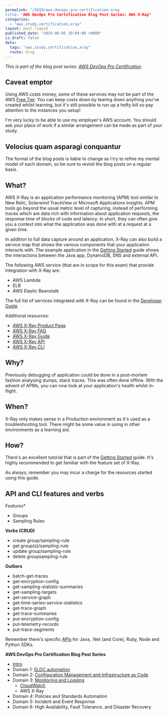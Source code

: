 ```yaml
---
permalink: "/2019/aws-devops-pro-certification-xray
title: "AWS DevOps Pro Certification Blog Post Series: AWS X-Ray"
categories:
  - "aws,study,certification,xray"
layout: post.liquid
published_date: "2019-06-05 10:04:00 +0000"
is_draft: false
data:
  tags: "aws,study,certification,xray"
  route: blog
---
```


_This is part of the blog post series: [AWS DevOps Pro Certification](/2019/aws-devops-pro-certification-intro/)_

## Caveat emptor

Using AWS costs money, some of these services may not be part of the AWS [Free Tier][aws_free_tier]. You can keep costs down by tearing down anything you've created whilst learning, but it's still possible to run up a hefty bill so pay attention to the instances you setup!

I'm very lucky to be able to use my employer's AWS account. You should ask your place of work if a similar arrangement can be made as part of your study.

## Velocius quam asparagi conquantur

The format of the blog posts is liable to change as I try to refine my mental model of each domain, so be sure to revisit the blog posts on a regular basis.

## What?

AWS X-Ray is an application performance monitoring (APM) tool similar to New Relic, Solarwind TraceView or Microsoft Applications Insights. APM tools go beyond the usual metric level of capturing, instead of performing traces which are data rich with information about application requests, the response time of blocks of code and latency. In short, they can often give you a context into what the application was done with at a request at a given time.

In addition to full data capture around an application, X-Ray can also build a service map that shows the various components that your application interacts with. The example application in the [Getting Started][xray_getting_started] guide shows the interactions between the Java app, DynamoDB, SNS and external API.

The following AWS service (that are in scope for this exam) that provide integration with X-Ray are:

- AWS Lambda
- ELB
- AWS Elastic Beanstalk

The full list of services integrated with X-Ray can be found in the [Developer Guide][docs_guide_integrated_services]

Additional resources:

- [AWS X-Ray Product Page][aws_product_page]
- [AWS X-Ray FAQ][docs_faq]
- [AWS X-Ray Guide][docs_guide]
- [AWS X-Ray API][docs_api]
- [AWS X-Ray CLI][docs_cli]

## Why?

Previously debugging of application could be done in a post-mortem fashion analysing dumps, stack traces. This was often done offline. With the advent of APMs, you can now look at your application's health whilst in-flight.

## When?

X-Ray only makes sense in a Production environment as it's used as a troubleshooting tool. There might be some value in using in other environments as a learning aid.

## How?

There's an excellent tutorial that is part of the [Getting Started][xray_getting_started] guide. It's highly recommended to get familiar with the feature set of X-Ray.

As always, remember you may incur a charge for the resources started using this guide.

## API and CLI features and verbs

*Features**

- Groups
- Sampling Rules

**Verbs (CRUD)**

- create group/sampling-rule
- get group(s)/sampling-rule
- update group/sampling-rule
- delete groupsampling-rule

**Outliers**

- batch-get-traces
- get-encryption-config
- get-sampling-statistic-summaries
- get-sampling-targets
- get-service-graph
- get-time-series-service-statistics
- get-trace-graph
- get-trace-summaries
- put-encryption-config
- put-telemetry-records
- put-trace-segments

Remember there's specific [APIs][docs_api] for Java, .Net (and Core), Ruby, Node and Python SDKs.

[aws_free_tier]: https://aws.amazon.com/free/
[aws_product_page]: https://aws.amazon.com/xray/
[docs_faq]: https://aws.amazon.com/xray/faqs/
[docs_guide]: http://docs.aws.amazon.com/xray/latest/devguide/aws-xray.html
[docs_guide_integrated_services]: https://docs.aws.amazon.com/xray/latest/devguide/xray-usage.html#xray-usage-services
[docs_api]: https://docs.aws.amazon.com/xray/latest/api/Welcome.html
[docs_cli]: https://docs.aws.amazon.com/cli/latest/reference/xray/index.html
[xray_getting_started]: https://eu-west-2.console.aws.amazon.com/xray/home?region=eu-west-2#/getting-started.

**AWS DevOps Pro Certification Blog Post Series**

- [Intro](/2019/aws-devops-pro-certification-intro/)
- Domain 1: [SLDC automation](/2019/aws-devops-pro-certification-sdlc-intro/)
- Domain 2: [Configuration Management and Infrastructure as Code](/2019/aws-devops-pro-certification-configuration-management-and-infrastructure-as-code-intro/)
- Domain 3: [Monitoring and Logging](/2019/aws-devops-pro-certification-monitoring-and-logging/)
  - [CloudWatch](/2019/aws-devops-pro-certification-cloudwatch/)
  - AWS X-Ray
- Domain 4: Policies and Standards Automation
- Domain 5: Incident and Event Response
- Domain 6: High Availability, Fault Tolerance, and Disaster Recovery